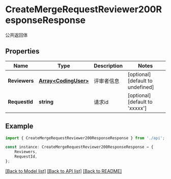 # CreateMergeRequestReviewer200ResponseResponse

公共返回体

## Properties

Name | Type | Description | Notes
------------ | ------------- | ------------- | -------------
**Reviewers** | [**Array&lt;CodingUser&gt;**](CodingUser.md) | 评审者信息 | [optional] [default to undefined]
**RequestId** | **string** | 请求id | [optional] [default to 'xxxxx']

## Example

```typescript
import { CreateMergeRequestReviewer200ResponseResponse } from './api';

const instance: CreateMergeRequestReviewer200ResponseResponse = {
    Reviewers,
    RequestId,
};
```

[[Back to Model list]](../README.md#documentation-for-models) [[Back to API list]](../README.md#documentation-for-api-endpoints) [[Back to README]](../README.md)
